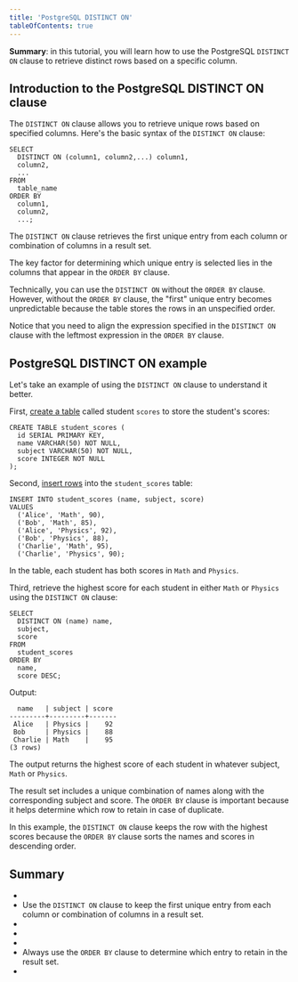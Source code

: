 ```yaml
---
title: 'PostgreSQL DISTINCT ON'
tableOfContents: true
---
```



**Summary**: in this tutorial, you will learn how to use the PostgreSQL `DISTINCT ON` clause to retrieve distinct rows based on a specific column.





## Introduction to the PostgreSQL DISTINCT ON clause





The `DISTINCT ON` clause allows you to retrieve unique rows based on specified columns. Here's the basic syntax of the `DISTINCT ON` clause:





```
SELECT
  DISTINCT ON (column1, column2,...) column1,
  column2,
  ...
FROM
  table_name
ORDER BY
  column1,
  column2,
  ...;
```





The `DISTINCT ON` clause retrieves the first unique entry from each column or combination of columns in a result set.





The key factor for determining which unique entry is selected lies in the columns that appear in the `ORDER BY` clause.





Technically, you can use the `DISTINCT ON` without the `ORDER BY` clause. However, without the `ORDER BY` clause, the "first" unique entry becomes unpredictable because the table stores the rows in an unspecified order.





Notice that you need to align the expression specified in the `DISTINCT ON` clause with the leftmost expression in the `ORDER BY` clause.





## PostgreSQL DISTINCT ON example





Let's take an example of using the `DISTINCT ON` clause to understand it better.





First, [create a table](/docs/postgresql/postgresql-create-table) called student `scores` to store the student's scores:





```
CREATE TABLE student_scores (
  id SERIAL PRIMARY KEY,
  name VARCHAR(50) NOT NULL,
  subject VARCHAR(50) NOT NULL,
  score INTEGER NOT NULL
);
```





Second, [insert rows](/docs/postgresql/postgresql-insert-multiple-rows) into the `student_scores` table:





```
INSERT INTO student_scores (name, subject, score)
VALUES
  ('Alice', 'Math', 90),
  ('Bob', 'Math', 85),
  ('Alice', 'Physics', 92),
  ('Bob', 'Physics', 88),
  ('Charlie', 'Math', 95),
  ('Charlie', 'Physics', 90);
```





In the table, each student has both scores in `Math` and `Physics`.





Third, retrieve the highest score for each student in either `Math` or `Physics` using the `DISTINCT ON` clause:





```
SELECT
  DISTINCT ON (name) name,
  subject,
  score
FROM
  student_scores
ORDER BY
  name,
  score DESC;
```





Output:





```
  name   | subject | score
---------+---------+-------
 Alice   | Physics |    92
 Bob     | Physics |    88
 Charlie | Math    |    95
(3 rows)
```





The output returns the highest score of each student in whatever subject, `Math` or `Physics`.





The result set includes a unique combination of names along with the corresponding subject and score. The `ORDER BY` clause is important because it helps determine which row to retain in case of duplicate.





In this example, the `DISTINCT ON` clause keeps the row with the highest scores because the `ORDER BY` clause sorts the names and scores in descending order.





## Summary





- 
- Use the `DISTINCT ON` clause to keep the first unique entry from each column or combination of columns in a result set.
- 
-
- 
- Always use the `ORDER BY` clause to determine which entry to retain in the result set.
- 


